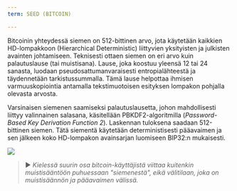 ```yaml
---
term: SEED (BITCOIN)

---
```

Bitcoinin yhteydessä siemen on 512-bittinen arvo, jota käytetään kaikkien HD-lompakkoon (Hierarchical Deterministic) liittyvien yksityisten ja julkisten avainten johtamiseen. Teknisesti ottaen siemen on eri arvo kuin palautuslause (tai muistisana). Lause, joka koostuu yleensä 12 tai 24 sanasta, luodaan pseudosattumanvaraisesti entropialähteestä ja täydennetään tarkistussummalla. Tämä lause helpottaa ihmisen varmuuskopiointia antamalla tekstimuotoisen esityksen lompakon pohjalla olevasta arvosta.

Varsinaisen siemenen saamiseksi palautuslausetta, johon mahdollisesti liittyy valinnainen salasana, käsitellään PBKDF2-algoritmilla (*Password-Based Key Derivation Function 2*). Laskennan tuloksena saadaan 512-bittinen siemen. Tätä siementä käytetään deterministisesti pääavaimen ja sen jälkeen koko HD-lompakon avainsarjan luomiseen BIP32:n mukaisesti.

![](../../dictionnaire/assets/31.webp)

> ► *Kielessä suurin osa bitcoin-käyttäjistä viittaa kuitenkin muistisääntöön puhuessaan "siemenestä", eikä välitilaan, joka on muistisäännön ja pääavaimen välissä.*